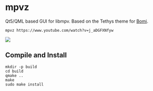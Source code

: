 # mpvz

Qt5/QML based GUI for libmpv. Based on the Tethys theme for [Bomi](http://bomi-player.github.io/).

`mpvz https://www.youtube.com/watch?v=j_aDGFXNfyw`

![](https://i.imgur.com/57u3fcf.png)


## Compile and Install

```
mkdir -p build
cd build
qmake ..
make
sudo make install
```

